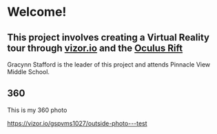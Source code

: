 # Welcome!
## This project involves creating a Virtual Reality tour through [vizor.io](https://vizor.io/projects) and the [Oculus Rift](https://www.oculus.com/rift/)
 Gracynn Stafford is the leader of this project and attends Pinnacle View Middle School.
 
 ## 360

This is my 360 photo

https://vizor.io/gspvms1027/outside-photo---test
